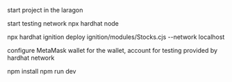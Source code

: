 
start project in the laragon


start testing network
npx hardhat node

npx hardhat ignition deploy ignition/modules/Stocks.cjs --network localhost

configure MetaMask wallet for the wallet, account for testing provided by hardhat network

npm install
npm run dev
